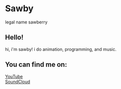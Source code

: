 # Sawby
<p>legal name sawberry</p>

## Hello!
<p>hi, i'm sawby! i do animation, programming, and music.</p>

## You can find me on:
[YouTube](https://youtube.com/@sawby08/) </br>
[SoundCloud](https://soundcloud.com/sawby08) </br>
